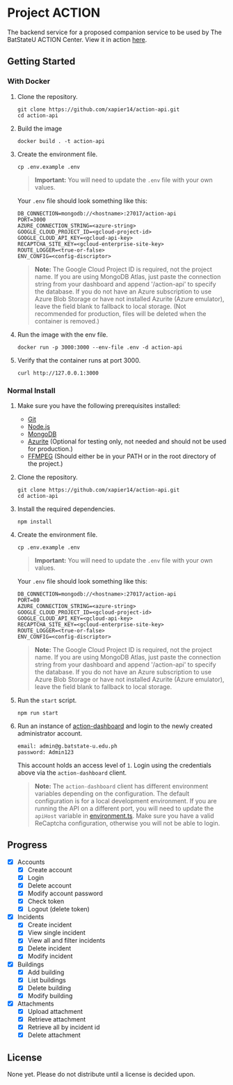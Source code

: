 # Project ACTION

The backend service for a proposed companion service to be used by The BatStateU ACTION Center.
View it in action [here](https://action-web.pages.dev).

## Getting Started

### With Docker

1. Clone the repository.
   ```
   git clone https://github.com/xapier14/action-api.git
   cd action-api
   ```
1. Build the image
   ```
   docker build . -t action-api
   ```
1. Create the environment file.

   ```
   cp .env.example .env
   ```

   > **Important:**
   > You will need to update the `.env` file with your own values.

   Your `.env` file should look something like this:

   ```
   DB_CONNECTION=mongodb://<hostname>:27017/action-api
   PORT=3000
   AZURE_CONNECTION_STRING=<azure-string>
   GOOGLE_CLOUD_PROJECT_ID=<gcloud-project-id>
   GOOGLE_CLOUD_API_KEY=<gcloud-api-key>
   RECAPTCHA_SITE_KEY=<gcloud-enterprise-site-key>
   ROUTE_LOGGER=<true-or-false>
   ENV_CONFIG=<config-discriptor>
   ```

   > **Note:**
   > The Google Cloud Project ID is required, not the project name.
   > If you are using MongoDB Atlas, just paste the connection string from your dashboard and append '/action-api' to specify the database.
   > If you do not have an Azure subscription to use Azure Blob Storage or have not installed Azurite (Azure emulator), leave the field blank to fallback to local storage. (Not recommended for production, files will be deleted when the container is removed.)

1. Run the image with the env file.

   ```
   docker run -p 3000:3000 --env-file .env -d action-api
   ```

1. Verify that the container runs at port 3000.
   ```
   curl http://127.0.0.1:3000
   ```

### Normal Install

1. Make sure you have the following prerequisites installed:
   - [Git](https://git-scm.com/)
   - [Node.js](https://nodejs.org/en/)
   - [MongoDB](https://www.mongodb.com/)
   - [Azurite](https://github.com/azure/azurite) (Optional for testing only, not needed and should not be used for production.)
   - [FFMPEG](https://ffmpeg.org/download.html) (Should either be in your PATH or in the root directory of the project.)
1. Clone the repository.
   ```
   git clone https://github.com/xapier14/action-api.git
   cd action-api
   ```
1. Install the required dependencies.
   ```
   npm install
   ```
1. Create the environment file.

   ```
   cp .env.example .env
   ```

   > **Important:**
   > You will need to update the `.env` file with your own values.

   Your `.env` file should look something like this:

   ```
   DB_CONNECTION=mongodb://<hostname>:27017/action-api
   PORT=80
   AZURE_CONNECTION_STRING=<azure-string>
   GOOGLE_CLOUD_PROJECT_ID=<gcloud-project-id>
   GOOGLE_CLOUD_API_KEY=<gcloud-api-key>
   RECAPTCHA_SITE_KEY=<gcloud-enterprise-site-key>
   ROUTE_LOGGER=<true-or-false>
   ENV_CONFIG=<config-discriptor>
   ```

   > **Note:**
   > The Google Cloud Project ID is required, not the project name.
   > If you are using MongoDB Atlas, just paste the connection string from your dashboard and append '/action-api' to specify the database.
   > If you do not have an Azure subscription to use Azure Blob Storage or have not installed Azurite (Azure emulator), leave the field blank to fallback to local storage.

1. Run the `start` script.
   ```
   npm run start
   ```
1. Run an instance of [action-dashboard](https://github.com/Xapier14/action-dashboard) and login to the newly created administrator account.

   ```
   email: admin@g.batstate-u.edu.ph
   password: Admin123
   ```

   This account holds an access level of `1`.
   Login using the credentials above via the `action-dashboard` client.

   > **Note:**
   > The `action-dashboard` client has different environment variables depending on the configuration. The default configuration is for a local development environment. If you are running the API on a different port, you will need to update the `apiHost` variable in [environment.ts](action-dashboard/src/environments/environment.ts).
   > Make sure you have a valid ReCaptcha configuration, otherwise you will not be able to login.

## Progress

- [x] Accounts
  - [x] Create account
  - [x] Login
  - [x] Delete account
  - [x] Modify account password
  - [x] Check token
  - [x] Logout (delete token)
- [x] Incidents
  - [x] Create incident
  - [x] View single incident
  - [x] View all and filter incidents
  - [x] Delete incident
  - [x] Modify incident
- [x] Buildings
  - [x] Add building
  - [x] List buildings
  - [x] Delete building
  - [x] Modify building
- [x] Attachments
  - [x] Upload attachment
  - [x] Retrieve attachment
  - [x] Retrieve all by incident id
  - [x] Delete attachment

## License

None yet. Please do not distribute until a license is decided upon.
